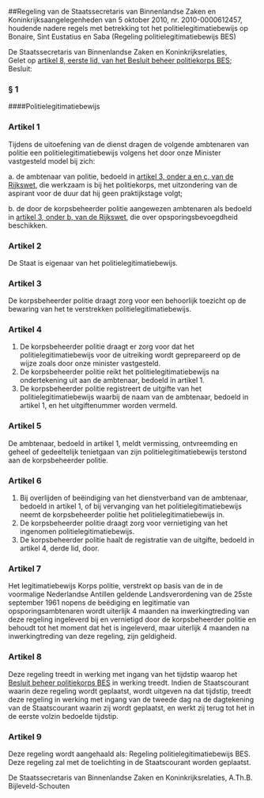 <meta http-equiv='Content-Type' content='text/html; charset=utf-8' />

##Regeling van de Staatssecretaris van Binnenlandse Zaken en Koninkrijksaangelegenheden van 5 oktober 2010, nr. 2010-0000612457, houdende nadere regels met betrekking tot het politielegitimatiebewijs op Bonaire, Sint Eustatius en Saba (Regeling politielegitimatiebewijs BES)

De Staatssecretaris van Binnenlandse Zaken en Koninkrijksrelaties,  
Gelet op [artikel 8, eerste lid, van het Besluit beheer politiekorps BES](../../../../../AMvB-BES/besluit/beheer/politiekorps/bes/BWBR0028780/README.md);
Besluit:     
### §  1  

####Politielegitimatiebewijs

### Artikel  1  

Tijdens de uitoefening van de dienst dragen de volgende ambtenaren van politie een politielegitimatiebewijs volgens het door onze Minister vastgesteld model bij zich: 

a. de ambtenaar van politie, bedoeld in [artikel 3, onder a en c, van de Rijkswet](../../../../../rijkswet/rijkswet/politie/van/curaçao/van/sint/maarten/en/van/bonaire/sint/etc/BWBR0028079/README.md), die werkzaam is bij het politiekorps, met uitzondering van de aspirant voor de duur dat hij geen praktijkstage volgt;  

b. de door de korpsbeheerder politie aangewezen ambtenaren als bedoeld in [artikel 3, onder b, van de Rijkswet](../../../../../rijkswet/rijkswet/politie/van/curaçao/van/sint/maarten/en/van/bonaire/sint/etc/BWBR0028079/README.md), die over opsporingsbevoegdheid beschikken.   

### Artikel  2  

De Staat is eigenaar van het politielegitimatiebewijs. 

### Artikel  3  

De korpsbeheerder politie draagt zorg voor een behoorlijk toezicht op de bewaring van het te verstrekken politielegitimatiebewijs. 

### Artikel  4  

1.  De korpsbeheerder politie draagt er zorg voor dat het politielegitimatiebewijs voor de uitreiking wordt geprepareerd op de wijze zoals door onze minister vastgesteld.   
2.  De korpsbeheerder politie reikt het politielegitimatiebewijs na ondertekening uit aan de ambtenaar, bedoeld in artikel 1.   
3.  De korpsbeheerder politie registreert de uitgifte van het politielegitimatiebewijs waarbij de naam van de ambtenaar, bedoeld in artikel 1, en het uitgiftenummer worden vermeld.  

### Artikel  5  

De ambtenaar, bedoeld in artikel 1, meldt vermissing, ontvreemding en geheel of gedeeltelijk tenietgaan van zijn politielegitimatiebewijs terstond aan de korpsbeheerder politie. 

### Artikel  6  

1.  Bij overlijden of beëindiging van het dienstverband van de ambtenaar, bedoeld in artikel 1, of bij vervanging van het politielegitimatiebewijs neemt de korpsbeheerder politie het politielegitimatiebewijs in.   
2.  De korpsbeheerder politie draagt zorg voor vernietiging van het ingenomen politielegitimatiebewijs.   
3.  De korpsbeheerder politie haalt de registratie van de uitgifte, bedoeld in artikel 4, derde lid, door.  

### Artikel  7  

Het legitimatiebewijs Korps politie, verstrekt op basis van de in de voormalige Nederlandse Antillen geldende Landsverordening van de 25ste september 1961 nopens de beëdiging en legitimatie van opsporingsambtenaren wordt uiterlijk 4 maanden na inwerkingtreding van deze regeling ingeleverd bij en vernietigd door de korpsbeheerder politie en behoudt tot het moment dat het is ingeleverd, maar uiterlijk 4 maanden na inwerkingtreding van deze regeling, zijn geldigheid. 

### Artikel  8  

Deze regeling treedt in werking met ingang van het tijdstip waarop het [Besluit beheer politiekorps BES](../../../../../AMvB-BES/besluit/beheer/politiekorps/bes/BWBR0028780/README.md) in werking treedt. Indien de Staatscourant waarin deze regeling wordt geplaatst, wordt uitgeven na dat tijdstip, treedt deze regeling in werking met ingang van de tweede dag na de dagtekening van de Staatscourant waarin zij wordt geplaatst, en werkt zij terug tot het in de eerste volzin bedoelde tijdstip. 

### Artikel  9  

Deze regeling wordt aangehaald als: Regeling politielegitimatiebewijs BES. 
Deze regeling zal met de toelichting in de Staatscourant worden geplaatst.  

De 
Staatssecretaris van Binnenlandse Zaken en Koninkrijksrelaties, 
A.Th.B. Bijleveld-Schouten     
